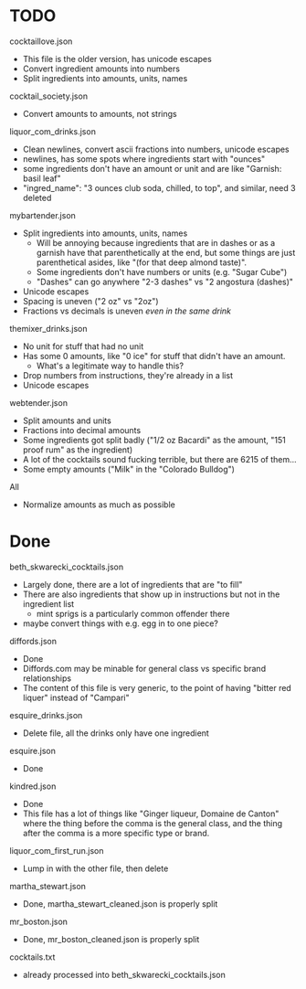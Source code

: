 # TODO

cocktaillove.json
- This file is the older version, has unicode escapes
- Convert ingredient amounts into numbers
- Split ingredients into amounts, units, names

cocktail_society.json
- Convert amounts to amounts, not strings

liquor_com_drinks.json
- Clean newlines, convert ascii fractions into numbers, unicode escapes
- newlines, has some spots where ingredients start with "ounces"
- some ingredients don't have an amount or unit and are like "Garnish: basil leaf"
- "ingred_name": "3 ounces club soda, chilled, to top", and similar, need 3 deleted

mybartender.json
- Split ingredients into amounts, units, names
    - Will be annoying because ingredients that are in dashes or as a garnish have that parenthetically at the end, but some things are just parenthetical asides, like "(for that deep almond taste)". 
    - Some ingredients don't have numbers or units (e.g. "Sugar Cube")
    - "Dashes" can go anywhere "2-3 dashes" vs "2 angostura (dashes)"
- Unicode escapes
- Spacing is uneven ("2 oz" vs "2oz")
- Fractions vs decimals is uneven _even in the same drink_

themixer_drinks.json
- No unit for stuff that had no unit
- Has some 0 amounts, like "0 ice" for stuff that didn't have an amount. 
    - What's a legitimate way to handle this?
- Drop numbers from instructions, they're already in a list
- Unicode escapes

webtender.json
- Split amounts and units
- Fractions into decimal amounts
- Some ingredients got split badly ("1/2 oz Bacardi" as the amount, "151 proof rum" as the ingredient)
- A lot of the cocktails sound fucking terrible, but there are 6215 of them...
- Some empty amounts ("Milk" in the "Colorado Bulldog")

All
- Normalize amounts as much as possible

# Done

beth_skwarecki_cocktails.json
- Largely done, there are a lot of ingredients that are "to fill"
- There are also ingredients that show up in instructions but not in the ingredient list
    - mint sprigs is a particularly common offender there
- maybe convert things with e.g. egg in to one piece? 

diffords.json
- Done
- Diffords.com may be minable for general class vs specific brand relationships
- The content of this file is very generic, to the point of having "bitter red liquer" instead of "Campari"

esquire_drinks.json
- Delete file, all the drinks only have one ingredient

esquire.json
- Done

kindred.json
- Done
- This file has a lot of things like "Ginger liqueur, Domaine de Canton" where the thing before the comma is the general class, and the thing after the comma is a more specific type or brand. 

liquor_com_first_run.json
- Lump in with the other file, then delete

martha_stewart.json
- Done, martha_stewart_cleaned.json is properly split

mr_boston.json
- Done, mr_boston_cleaned.json is properly split


cocktails.txt
- already processed into beth_skwarecki_cocktails.json
